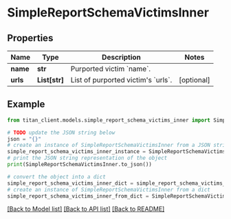 # SimpleReportSchemaVictimsInner


## Properties

Name | Type | Description | Notes
------------ | ------------- | ------------- | -------------
**name** | **str** | Purported victim &#x60;name&#x60;. | 
**urls** | **List[str]** | List of purported victim&#39;s &#x60;urls&#x60;. | [optional] 

## Example

```python
from titan_client.models.simple_report_schema_victims_inner import SimpleReportSchemaVictimsInner

# TODO update the JSON string below
json = "{}"
# create an instance of SimpleReportSchemaVictimsInner from a JSON string
simple_report_schema_victims_inner_instance = SimpleReportSchemaVictimsInner.from_json(json)
# print the JSON string representation of the object
print(SimpleReportSchemaVictimsInner.to_json())

# convert the object into a dict
simple_report_schema_victims_inner_dict = simple_report_schema_victims_inner_instance.to_dict()
# create an instance of SimpleReportSchemaVictimsInner from a dict
simple_report_schema_victims_inner_from_dict = SimpleReportSchemaVictimsInner.from_dict(simple_report_schema_victims_inner_dict)
```
[[Back to Model list]](../README.md#documentation-for-models) [[Back to API list]](../README.md#documentation-for-api-endpoints) [[Back to README]](../README.md)


